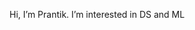 Hi, I’m Prantik.
I’m interested in DS and ML


<!---
Hibrul-Anam-Prantik/Hibrul-Anam-Prantik is a ✨ special ✨ repository because its `README.md` (this file) appears on your GitHub profile.
You can click the Preview link to take a look at your changes.
--->

